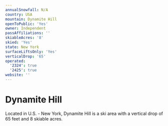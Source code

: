 ```yaml
---
annualSnowfall: N/A
country: USA
mountain: Dynamite Hill
openToPublic: 'Yes'
owner: Independent
passAffiliations: ''
skiableAcres: '8'
skied: 'Yes'
state: New York
surfaceLiftsOnly: 'Yes'
verticalDrop: '65'
operated:
  '2324': true
  '2425': true
website: ''
---
```



# Dynamite Hill

Located in U.S. - New York, Dynamite Hill is a ski area with a vertical drop of 65 feet and 8 skiable acres.
